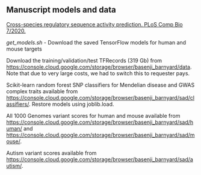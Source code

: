 ## Manuscript models and data

[Cross-species regulatory sequence activity prediction. PLoS Comp Bio 7/2020.](https://journals.plos.org/ploscompbiol/article?id=10.1371/journal.pcbi.1008050)

*get_models.sh* - Download the saved TensorFlow models for human and mouse targets

Download the training/validation/test TFRecords	(319 Gb) from https://console.cloud.google.com/storage/browser/basenji_barnyard/data. Note that due to very large costs, we had to switch this to requester pays. 

Scikit-learn random forest SNP classifiers for Mendelian disease and GWAS complex traits available from https://console.cloud.google.com/storage/browser/basenji_barnyard/sad/classifiers/.
Restore models using joblib.load.

All 1000 Genomes variant scores for human and mouse available from https://console.cloud.google.com/storage/browser/basenji_barnyard/sad/human/ and https://console.cloud.google.com/storage/browser/basenji_barnyard/sad/mouse/.

Autism variant scores available from https://console.cloud.google.com/storage/browser/basenji_barnyard/sad/autism/.
